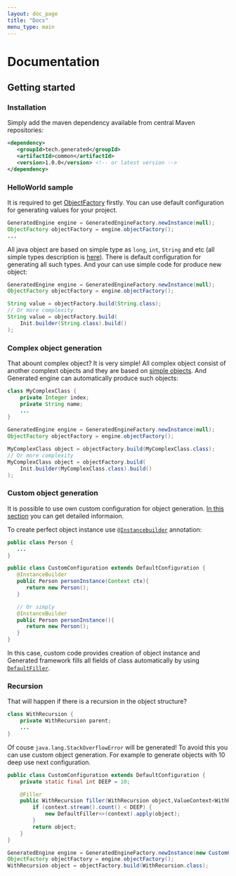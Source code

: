 ```yaml
---
layout: doc_page
title: "Docs"
menu_type: main
---
```

# Documentation
## Getting started
### Installation
Simply add the maven dependency available from central Maven repositories:
```xml
<dependency>
   <groupId>tech.generated</groupId>
   <artifactId>common</artifactId>
   <version>1.0.0</version> <!-- or latest version -->
</dependency>
```

### HelloWorld sample
It is required to get [ObjectFactory]({{site.source_base}}common/src/main/java/tech/generated/common/ObjectFactory.java) firstly.
You can use default configuration for generating values for your project.
```java
GeneratedEngine engine = GeneratedEngineFactory.newInstance(null);
ObjectFactory objectFactory = engine.objectFactory();
...
```
All java object are based on simple type as ``long``, ``int``, ``String`` and etc
(all simple types description is [here](topic_100_simple_types)).
There is default configuration for generating all such types. And your can use simple code for produce new object:
```java
GeneratedEngine engine = GeneratedEngineFactory.newInstance(null);
ObjectFactory objectFactory = engine.objectFactory();

String value = objectFactory.build(String.class);
// Or more complexity
String value = objectFactory.build(
    Init.builder(String.class).build()
);
```

### Complex object generation
That abount complex object? It is very simple! All complex object consist of another complext objects and they are based
on [simple objects](topic_100_simple_types). And Generated engine can automatically produce such objects:
```java
class MyComplexClass {
    private Integer index;
    private String name;
    ...
}

GeneratedEngine engine = GeneratedEngineFactory.newInstance(null);
ObjectFactory objectFactory = engine.objectFactory();

MyComplexClass object = objectFactory.build(MyComplexClass.class);
// Or more complexity
MyComplexClass object = objectFactory.build(
    Init.builder(MyComplexClass.class).build()
);
```
### Custom object generation
It is possible to use own custom configuration for object generation.
[In this section](topic_00_110_custom_configuration.html) you can get detailed informaion.

To create perfect object instance use
[``@Instancebuilder``](https://github.com/mathter/generated/blob/master/common/src/main/java/tech/generated/common/annotation/InstanceBuilder.java)
annotation:
```java
public class Person {
   ...
}

public class CustomConfiguration extends DefaultConfiguration {
   @InstanceBuilder
   public Person personInstance(Context ctx){
      return new Person();
   }

   // Or simply
   @InstanceBuilder
   public Person personInstance(){ 
      return new Person();
   }
}
```
In this case, custom code provides creation of object instance and Generated framework fills all fields of class automatically
by using [``DefaultFiller``](https://github.com/mathter/generated/blob/master/common/src/main/java/tech/generated/common/DefaultFiller.java).

### Recursion
That will happen if there is a recursion in the object structure?
```java
class WithRecursion {
    private WithRecursion parent;
    ...
}
```
Of couse ``java.lang.StackOverflowError`` will be generated!
To avoid this you can use custom object generation. For example to generate objects with 10 deep use next configuration.
```java
public class CustomConfiguration extends DefaultConfiguration {
    private static final int DEEP = 10;

    @Filler
    public WithRecursion filler(WithRecursion object,ValueContext<WithRecursion> context) {
        if (context.stream().count() < DEEP) {
            new DefaultFiller<>(context).apply(object);
        }
        return object;
    }
}

GeneratedEngine engine = GeneratedEngineFactory.newInstance(new CustomConfiguration());
ObjectFactory objectFactory = engine.objectFactory();
WithRecursion object = objectFactory.build(WithRecursion.class);
```